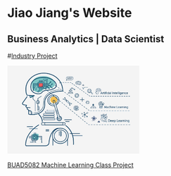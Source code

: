 # Jiao Jiang's Website
## Business Analytics | Data Scientist

#[Industry Project](/code/index.md)


 
 
 <img src="/assets/img/github1.jpg" width="300" height="200" class="img-responsive" alt=""> 
 
 [BUAD5082 Machine Learning Class Project](/class_project/index.md)
